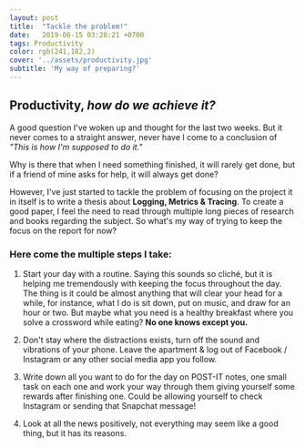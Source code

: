 ```yaml
---
layout: post
title:  "Tackle the problem!"
date:   2019-06-15 03:28:21 +0700
tags: Productivity
color: rgb(241,182,2)
cover: '../assets/productivity.jpg'
subtitle: 'My way of preparing?'
---
```


## **Productivity**, *how do we achieve it?*

A good question I've woken up and thought for the last two weeks. But it never comes to a straight answer, never have I come to a conclusion of *"This is how I'm supposed to do it."*

Why is there that when I need something finished, it will rarely get done, but if a friend of mine asks for help, it will always get done?

However, I've just started to tackle the problem of focusing on the project it in itself is to write a thesis about **Logging, Metrics & Tracing**. To create a good paper, I feel the need to read through multiple long pieces of research and books regarding the subject. So what's my way of trying to keep the focus on the report for now?

### **Here come the multiple steps I take:**

1. Start your day with a routine.
Saying this sounds so cliché, but it is helping me tremendously with keeping the focus throughout the day. The thing is it could be almost anything that will clear your head for a while, for instance, what I do is sit down, put on music, and draw for an hour or two. But maybe what you need is a healthy breakfast where you solve a crossword while eating? **No one knows except you.**

2. Don't stay where the distractions exists, turn off the sound and vibrations of your phone. Leave the apartment & log out of Facebook / Instagram or any other social media app you follow.

3. Write down all you want to do for the day on POST-IT notes, one small task on each one and work your way through them giving yourself some rewards after finishing one. Could be allowing yourself to check Instagram or sending that Snapchat message!

4. Look at all the news positively, not everything may seem like a good thing, but it has its reasons.
